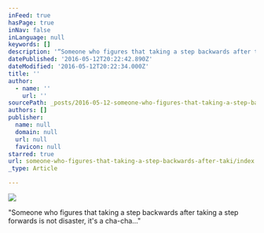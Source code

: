 ```yaml
---
inFeed: true
hasPage: true
inNav: false
inLanguage: null
keywords: []
description: '“Someone who figures that taking a step backwards after taking a step forwards is not disaster, it’s a cha-cha…”'
datePublished: '2016-05-12T20:22:42.890Z'
dateModified: '2016-05-12T20:22:34.000Z'
title: ''
author:
  - name: ''
    url: ''
sourcePath: _posts/2016-05-12-someone-who-figures-that-taking-a-step-backwards-after-taki.md
authors: []
publisher:
  name: null
  domain: null
  url: null
  favicon: null
starred: true
url: someone-who-figures-that-taking-a-step-backwards-after-taki/index.html
_type: Article

---
```

![](https://the-grid-user-content.s3-us-west-2.amazonaws.com/b0718930-539d-4256-98c4-30440ca7803c.jpg)

"Someone who figures that taking a step backwards after taking a step forwards is not disaster, it's a cha-cha..."